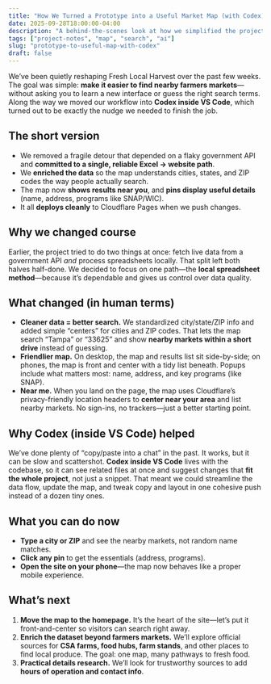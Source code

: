 ```yaml
---
title: "How We Turned a Prototype into a Useful Market Map (with Codex)"
date: 2025-09-28T18:00:00-04:00
description: "A behind-the-scenes look at how we simplified the project, rebuilt the map, and made search actually helpful—thanks to Codex inside VS Code."
tags: ["project-notes", "map", "search", "ai"]
slug: "prototype-to-useful-map-with-codex"
draft: false
---
```


We’ve been quietly reshaping Fresh Local Harvest over the past few weeks. The goal was simple: **make it easier to find nearby farmers markets**—without asking you to learn a new interface or guess the right search terms. Along the way we moved our workflow into **Codex inside VS Code**, which turned out to be exactly the nudge we needed to finish the job.

## The short version

- We removed a fragile detour that depended on a flaky government API and **committed to a single, reliable Excel → website path**.
- We **enriched the data** so the map understands cities, states, and ZIP codes the way people actually search.
- The map now **shows results near you**, and **pins display useful details** (name, address, programs like SNAP/WIC).
- It all **deploys cleanly** to Cloudflare Pages when we push changes.

## Why we changed course

Earlier, the project tried to do two things at once: fetch live data from a government API _and_ process spreadsheets locally. That split left both halves half-done. We decided to focus on one path—the **local spreadsheet method**—because it’s dependable and gives us control over data quality.

## What changed (in human terms)

- **Cleaner data = better search.** We standardized city/state/ZIP info and added simple “centers” for cities and ZIP codes. That lets the map search “Tampa” or “33625” and show **nearby markets within a short drive** instead of guessing.
- **Friendlier map.** On desktop, the map and results list sit side-by-side; on phones, the map is front and center with a tidy list beneath. Popups include what matters most: name, address, and key programs (like SNAP).
- **Near me.** When you land on the page, the map uses Cloudflare’s privacy-friendly location headers to **center near your area** and list nearby markets. No sign-ins, no trackers—just a better starting point.

## Why Codex (inside VS Code) helped

We’ve done plenty of “copy/paste into a chat” in the past. It works, but it can be slow and scattershot. **Codex inside VS Code** lives with the codebase, so it can see related files at once and suggest changes that **fit the whole project**, not just a snippet. That meant we could streamline the data flow, update the map, and tweak copy and layout in one cohesive push instead of a dozen tiny ones.

## What you can do now

- **Type a city or ZIP** and see the nearby markets, not random name matches.
- **Click any pin** to get the essentials (address, programs).
- **Open the site on your phone**—the map now behaves like a proper mobile experience.

## What’s next

1. **Move the map to the homepage.** It’s the heart of the site—let’s put it front-and-center so visitors can search right away.
2. **Enrich the dataset beyond farmers markets.** We’ll explore official sources for **CSA farms, food hubs, farm stands**, and other places to find local produce. The goal: one map, many pathways to fresh food.
3. **Practical details research.** We’ll look for trustworthy sources to add **hours of operation and contact info**.


